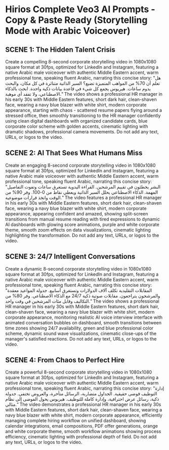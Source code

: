 # Hirios Complete Veo3 AI Prompts - Copy & Paste Ready (Storytelling Mode with Arabic Voiceover)

## SCENE 1: The Hidden Talent Crisis
Create a compelling 8-second corporate storytelling video in 1080x1080 square format at 30fps, optimized for LinkedIn and Instagram, featuring a native Arabic male voiceover with authentic Middle Eastern accent, warm professional tone, speaking fluent Arabic, narrating this concise story: "هل تعلم أن 70% من المواهب المتميزة تضيع؟ السير الذاتية متناثرة في كل مكان، والبحث يدوم ساعات. هيريوس يجمع كل شيء في قاعدة بيانات ذكية واحدة. ابحث بالذكاء الاصطناعي، ولا تفقد أي موهبة." The video shows a professional HR manager in his early 30s with Middle Eastern features, short dark hair, clean-shaven face, wearing a navy blue blazer with white shirt, modern corporate appearance, starting with chaos - scattered resume papers flying around a stressed office, then smoothly transitioning to the HR manager confidently using clean digital dashboards with organized candidate cards, blue corporate color scheme with golden accents, cinematic lighting with dramatic shadows, professional camera movements. Do not add any text, URLs, or logos to the video.

## SCENE 2: AI That Sees What Humans Miss
Create an engaging 8-second corporate storytelling video in 1080x1080 square format at 30fps, optimized for LinkedIn and Instagram, featuring a native Arabic male voiceover with authentic Middle Eastern accent, warm professional tone, speaking fluent Arabic, narrating this concise story: "البشر يخطئون في تقييم المرشحين. القراءة اليدوية تستغرق ساعات وتفوت التفاصيل المهمة. الذكاء الاصطناعي يحلل السير الذاتية ويعطي نقاط من 0-100. وفر 90% من الوقت واتخذ قرارات موضوعية." The video features a professional HR manager in his early 30s with Middle Eastern features, short dark hair, clean-shaven face, wearing a navy blue blazer with white shirt, modern corporate appearance, appearing confident and amazed, showing split-screen transitions from manual resume reading with tired expressions to dynamic AI dashboards with glowing score animations, purple and white corporate theme, smooth zoom effects on data visualizations, cinematic lighting highlighting the transformation. Do not add any text, URLs, or logos to the video.

## SCENE 3: 24/7 Intelligent Conversations
Create a dynamic 8-second corporate storytelling video in 1080x1080 square format at 30fps, optimized for LinkedIn and Instagram, featuring a native Arabic male voiceover with authentic Middle Eastern accent, warm professional tone, speaking fluent Arabic, narrating this concise story: "المقابلات التقليدية تكلف آلاف الدولارات وتستغرق أسابيع. جدولة المواعيد معقدة والمرشحون يتراجعون. مقابلات صوتية ذكية 24/7 مع الذكاء الاصطناعي. وفر 80% من التكاليف وقابل مئات المرشحين في وقت واحد." The video shows a professional HR manager in his early 30s with Middle Eastern features, short dark hair, clean-shaven face, wearing a navy blue blazer with white shirt, modern corporate appearance, monitoring realistic AI voice interview interface with animated conversation bubbles on dashboard, smooth transitions between time zones showing 24/7 availability, green and blue professional color scheme, dynamic sound wave visualizations, cinematic close-ups of the manager's satisfied reactions. Do not add any text, URLs, or logos to the video.

## SCENE 4: From Chaos to Perfect Hire
Create a powerful 8-second corporate storytelling video in 1080x1080 square format at 30fps, optimized for LinkedIn and Instagram, featuring a native Arabic male voiceover with authentic Middle Eastern accent, warm professional tone, speaking fluent Arabic, narrating this concise story: "إدارة التوظيف فوضى حقيقية. الجداول متضاربة، الرسائل متأخرة، والعروض تختفي. جدولة ذكية، رسائل عرض احترافية، وإدارة كاملة للتوظيف. هيريوس يحول الفوضى إلى نظام مثالي." The video demonstrates a professional HR manager in his early 30s with Middle Eastern features, short dark hair, clean-shaven face, wearing a navy blue blazer with white shirt, modern corporate appearance, efficiently managing complete hiring workflow on unified dashboard, showing calendar integrations, email compositions, PDF offer generations, orange and white corporate theme, smooth workflow animations showing process efficiency, cinematic lighting with professional depth of field. Do not add any text, URLs, or logos to the video.
